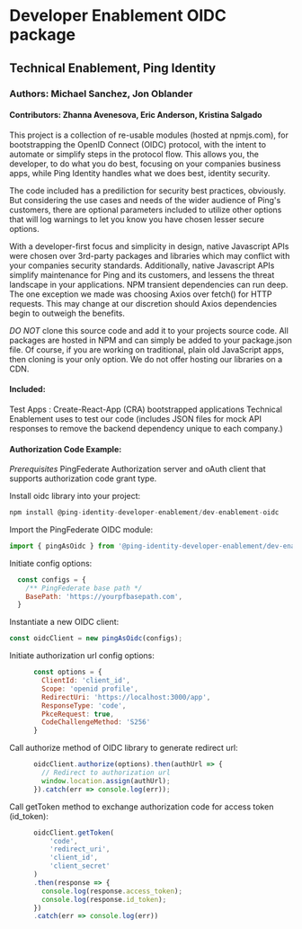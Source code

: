 # Developer Enablement OIDC package
## Technical Enablement, Ping Identity
### Authors: Michael Sanchez, Jon Oblander

#### Contributors: Zhanna Avenesova, Eric Anderson, Kristina Salgado

This project is a collection of re-usable modules (hosted at npmjs.com), for bootstrapping the OpenID Connect (OIDC) protocol, with the intent to automate or simplify steps in the protocol flow. This allows you, the developer, to do what you do best, focusing on your companies business apps, while Ping Identity handles what we does best, identity security.

The code included has a prediliction for security best practices, obviously. But considering the use cases and needs of the wider audience of Ping's customers, there are optional parameters included to utilize other options that will log warnings to let you know you have chosen lesser secure options.

With a developer-first focus and simplicity in design, native Javascript APIs were chosen over 3rd-party packages and libraries which may conflict with your companies security standards. Additionally, native Javascript APIs simplify maintenance for Ping and its customers, and lessens the threat landscape in your applications. NPM transient dependencies can run deep. The one exception we made was choosing Axios over fetch() for HTTP requests. This may change at our discretion should Axios dependencies begin to outweigh the benefits.

*DO NOT* clone this source code and add it to your projects source code. All packages are hosted in NPM and can simply be added to your package.json file.
Of course, if you are working on traditional, plain old JavaScript apps, then cloning is your only option. We do not offer hosting our libraries on a CDN.
#### Included:

Test Apps
: Create-React-App (CRA) bootstrapped applications Technical Enablement uses to test our code (includes JSON files for mock API responses to remove the backend dependency unique to each company.)

#### Authorization Code Example:

*Prerequisites*
PingFederate Authorization server and oAuth client that supports authorization code grant type.

Install oidc library into your project:

```javascript
npm install @ping-identity-developer-enablement/dev-enablement-oidc
```

Import the PingFederate OIDC module:

```javascript
import { pingAsOidc } from '@ping-identity-developer-enablement/dev-enablement-oidc';
```

Initiate config options:

```javascript
  const configs = {
    /** PingFederate base path */
    BasePath: 'https://yourpfbasepath.com',
  }
```

Instantiate a new OIDC client:

```javascript
const oidcClient = new pingAsOidc(configs);
```

Initiate authorization url config options:

```javascript
      const options = {
        ClientId: 'client_id',
        Scope: 'openid profile',
        RedirectUri: 'https://localhost:3000/app',
        ResponseType: 'code',
        PkceRequest: true,
        CodeChallengeMethod: 'S256'
      }
```

Call authorize method of OIDC library to generate redirect url:

```javascript
      oidcClient.authorize(options).then(authUrl => {
        // Redirect to authorization url
        window.location.assign(authUrl);
      }).catch(err => console.log(err));
```

Call getToken method to exchange authorization code for access token (id_token):

```javascript
      oidcClient.getToken(
          'code', 
          'redirect_uri',  
          'client_id', 
          'client_secret'
      )
      .then(response => {
        console.log(response.access_token);
        console.log(response.id_token);
      })
      .catch(err => console.log(err))
```